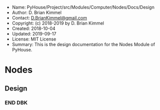 * Name:      PyHouse/Project/src/Modules/Computer/Nodes/Docs/Design
* Author:    D. Brian Kimmel
* Contact:   D.BrianKimmel@gmail.com
* Copyright: (c) 2018-2019 by D. Brian Kimmel
* Created:   2018-10-04
* Updated:   2019-09-17
* License:   MIT License
* Summary:   This is the design documentation for the Nodes Module of PyHouse.


# Nodes


## Design

### END DBK
